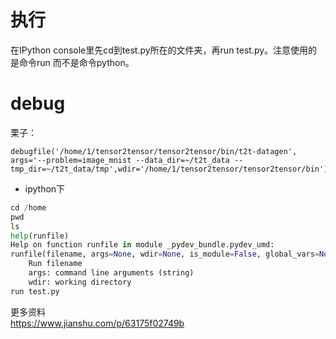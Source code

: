 # 执行    
在IPython console里先cd到test.py所在的文件夹，再run test.py。注意使用的是命令run 而不是命令python。    
# debug    
栗子：    
```    
debugfile('/home/1/tensor2tensor/tensor2tensor/bin/t2t-datagen', args='--problem=image_mnist --data_dir=~/t2t_data --tmp_dir=~/t2t_data/tmp',wdir='/home/1/tensor2tensor/tensor2tensor/bin')    
```    
    
* ipython下    
    
```python    
cd /home    
pwd    
ls    
help(runfile)    
Help on function runfile in module _pydev_bundle.pydev_umd:    
runfile(filename, args=None, wdir=None, is_module=False, global_vars=None)    
    Run filename    
    args: command line arguments (string)    
    wdir: working directory    
run test.py     
```    
    
更多资料    
https://www.jianshu.com/p/63175f02749b    
